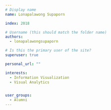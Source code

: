 ```yaml
---
# Display name
name: Lonapalawong Supaporn

index: 2018

# Username (this should match the folder name)
authors:
  - lonapalawongsupaporn

# Is this the primary user of the site?
superuser: true

personal_url: ""

interests:
  - Information Visualization
  - Visual Analytics


user_groups:
  - Alumni
---
```

